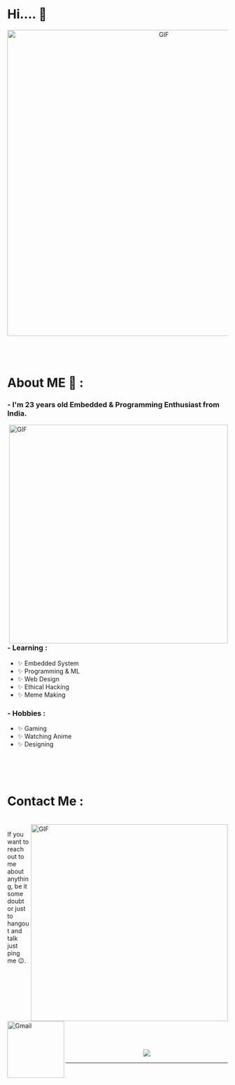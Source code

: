 # Hi.... 👋

<div align="center">
<img hight="300" width="700" alt="GIF" align="center" src="https://media0.giphy.com/media/okWCAjMp0pInC/giphy.gif?cid=ecf05e47kaabzjavmvum8ame8ebmgqws6hm761x9pexkgvwc&rid=giphy.gif&ct=g">
</div>

</br>
</br>
</br>


# About ME 💬 :

### - I'm 23 years  old Embedded & Programming Enthusiast from India.

<img hight="400" width="500" alt="GIF" align="right" src="https://github.com/Xx-Ashutosh-xX/Xx-Ashutosh-xX/blob/master/assets/1936.gif">





### - Learning :
- ✨ Embedded System
- ✨ Programming & ML
- ✨ Web Design
- ✨ Ethical Hacking
- ✨ Meme Making

### - Hobbies : 
- ✨ Gaming
- ✨ Watching Anime
- ✨ Designing

</br>
</br>
</br>

# Contact Me :

<p>
 </br>


<img hight="320" width="450" align="right" alt="GIF" src="https://github.com/Xx-Ashutosh-xX/Xx-Ashutosh-xX/blob/master/assets/93195.gif">


If you want to reach out to me about anything, be it some doubt or just to hangout and talk just ping me 😉.

<a href="pradeeplogu26@gmail.com">
 <img align="left" alt="Gmail" width="130" hight="100" src="https://github.com/Xx-Ashutosh-xX/Xx-Ashutosh-xX/blob/master/assets/icons/gmail.png" />
</a>
</br>
</br>
 

</br>
</br>
</br>
</br>
</br>
</br>
</br>



<p align="center" >  
  <a href="https://github.com/anuraghazra/github-readme-stats"> 
<img  src="https://github-readme-stats.vercel.app/api?username=Pradeeplogu0&&show_icons=true&theme=radical"/>
  </a>
  </p>

*************
